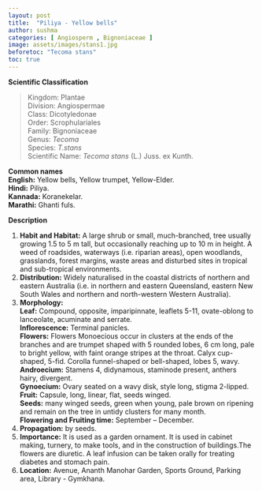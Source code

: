 ```yaml
---
layout: post
title:  "Piliya - Yellow bells"
author: sushma
categories: [ Angiosperm , Bignoniaceae ]
image: assets/images/stans1.jpg
beforetoc: "Tecoma stans"
toc: true
---
```

  
**Scientific Classification**  
>Kingdom:			Plantae  
>Division:			Angiospermae  
>Class:				Dicotyledonae  
>Order:				Scrophulariales  
>Family:			Bignoniaceae  
>Genus:				*Tecoma*  
>Species:			*T.stans*  
>Scientific Name:	*Tecoma stans* (L.) Juss. ex Kunth.  
  
**Common names**  
**English:** Yellow bells, Yellow trumpet, Yellow-Elder.  
**Hindi:** Piliya.  
**Kannada:** Koranekelar.  
**Marathi:** Ghanti fuls.  
  
**Description**  
1. **Habit and Habitat:** A large shrub or small, much-branched, tree usually growing 1.5 to 5 m tall, but occasionally reaching up to 10 m in height. A weed of roadsides, waterways (i.e. riparian areas), open woodlands, grasslands, forest margins, waste areas and disturbed sites in tropical and sub-tropical environments.  
2. **Distribution:** Widely naturalised in the coastal districts of northern and eastern Australia (i.e. in northern and eastern Queensland, eastern New South Wales and northern and north-western Western Australia).  
3. **Morphology:**  
**Leaf:** Compound, opposite, imparipinnate, leaflets 5-11, ovate-oblong to lanceolate, acuminate and serrate.  
**Inflorescence:** Terminal panicles.  
**Flowers:** Flowers Monoecious  occur in clusters at the ends of the branches and are trumpet shaped with 5 rounded lobes, 6 cm long, pale to bright yellow, with faint orange stripes at the throat. Calyx cup-shaped, 5-fid.  Corolla funnel-shaped or bell-shaped, lobes 5, wavy.  
**Androecium:** Stamens 4, didynamous, staminode present, anthers hairy, divergent.  
**Gynoecium:** Ovary seated on a wavy disk, style long, stigma 2-lipped.  
**Fruit:** Capsule, long, linear, flat, seeds winged.  
**Seeds:** many winged seeds, green when young, pale brown on ripening and remain on the tree in untidy clusters for many month.  
**Flowering and Fruiting time:** September – December.  
4. **Propagation:** by seeds.  
5. **Importance:** It is used as a garden ornament. It is used in cabinet making, turnery, to make tools, and in the construction of buildings.The flowers are diuretic. A leaf infusion can be taken orally for treating diabetes and stomach pain.  
6. **Location:** Avenue, Ananth Manohar Garden, Sports Ground, Parking area, Library - Gymkhana.  
